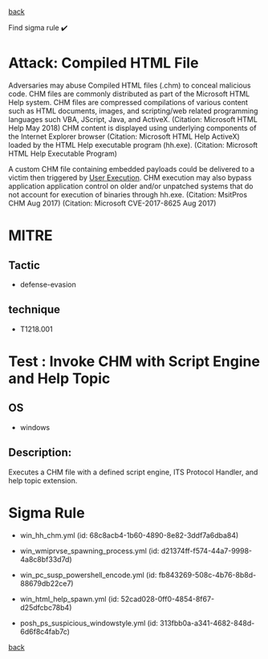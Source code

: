 
[back](../index.md)

Find sigma rule :heavy_check_mark: 

# Attack: Compiled HTML File 

Adversaries may abuse Compiled HTML files (.chm) to conceal malicious code. CHM files are commonly distributed as part of the Microsoft HTML Help system. CHM files are compressed compilations of various content such as HTML documents, images, and scripting/web related programming languages such VBA, JScript, Java, and ActiveX. (Citation: Microsoft HTML Help May 2018) CHM content is displayed using underlying components of the Internet Explorer browser (Citation: Microsoft HTML Help ActiveX) loaded by the HTML Help executable program (hh.exe). (Citation: Microsoft HTML Help Executable Program)

A custom CHM file containing embedded payloads could be delivered to a victim then triggered by [User Execution](https://attack.mitre.org/techniques/T1204). CHM execution may also bypass application application control on older and/or unpatched systems that do not account for execution of binaries through hh.exe. (Citation: MsitPros CHM Aug 2017) (Citation: Microsoft CVE-2017-8625 Aug 2017)

# MITRE
## Tactic
  - defense-evasion


## technique
  - T1218.001


# Test : Invoke CHM with Script Engine and Help Topic
## OS
  - windows


## Description:
Executes a CHM file with a defined script engine, ITS Protocol Handler, and help topic extension.

# Sigma Rule
 - win_hh_chm.yml (id: 68c8acb4-1b60-4890-8e82-3ddf7a6dba84)

 - win_wmiprvse_spawning_process.yml (id: d21374ff-f574-44a7-9998-4a8c8bf33d7d)

 - win_pc_susp_powershell_encode.yml (id: fb843269-508c-4b76-8b8d-88679db22ce7)

 - win_html_help_spawn.yml (id: 52cad028-0ff0-4854-8f67-d25dfcbc78b4)

 - posh_ps_suspicious_windowstyle.yml (id: 313fbb0a-a341-4682-848d-6d6f8c4fab7c)



[back](../index.md)
